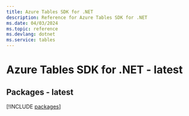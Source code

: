 ```yaml
---
title: Azure Tables SDK for .NET
description: Reference for Azure Tables SDK for .NET
ms.date: 04/03/2024
ms.topic: reference
ms.devlang: dotnet
ms.service: tables
---
```

# Azure Tables SDK for .NET - latest
## Packages - latest
[!INCLUDE [packages](tables-index.md)]